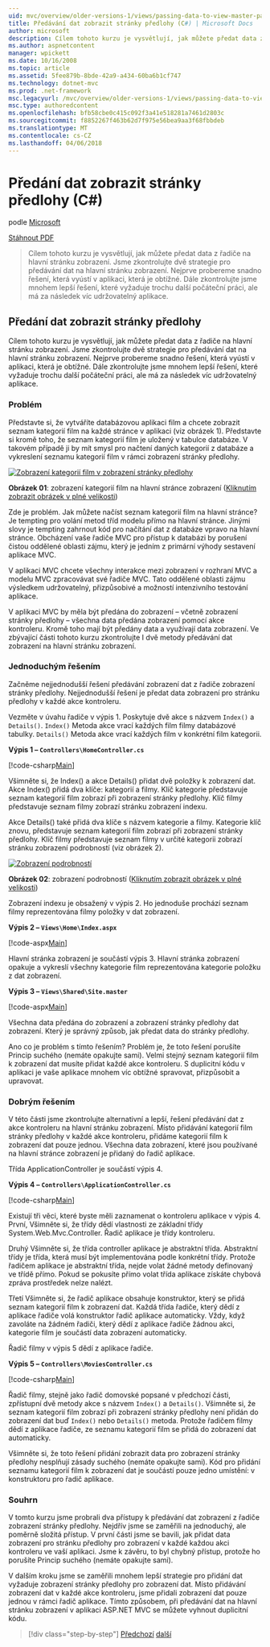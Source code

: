 ```yaml
---
uid: mvc/overview/older-versions-1/views/passing-data-to-view-master-pages-cs
title: Předávání dat zobrazit stránky předlohy (C#) | Microsoft Docs
author: microsoft
description: Cílem tohoto kurzu je vysvětlují, jak můžete předat data z řadiče na hlavní stránku zobrazení. Jsme zkontrolujte dvě strategie pro předávání dat zobrazení m...
ms.author: aspnetcontent
manager: wpickett
ms.date: 10/16/2008
ms.topic: article
ms.assetid: 5fee879b-8bde-42a9-a434-60ba6b1cf747
ms.technology: dotnet-mvc
ms.prod: .net-framework
msc.legacyurl: /mvc/overview/older-versions-1/views/passing-data-to-view-master-pages-cs
msc.type: authoredcontent
ms.openlocfilehash: bfb58cbe0c415c092f3a41e518281a7461d2803c
ms.sourcegitcommit: f8852267f463b62d7f975e56bea9aa3f68fbbdeb
ms.translationtype: MT
ms.contentlocale: cs-CZ
ms.lasthandoff: 04/06/2018
---
```

<a name="passing-data-to-view-master-pages-c"></a>Předání dat zobrazit stránky předlohy (C#)
====================
podle [Microsoft](https://github.com/microsoft)

[Stáhnout PDF](http://download.microsoft.com/download/e/f/3/ef3f2ff6-7424-48f7-bdaa-180ef64c3490/ASPNET_MVC_Tutorial_13_CS.pdf)

> Cílem tohoto kurzu je vysvětlují, jak můžete předat data z řadiče na hlavní stránku zobrazení. Jsme zkontrolujte dvě strategie pro předávání dat na hlavní stránku zobrazení. Nejprve probereme snadno řešení, která vyústí v aplikaci, která je obtížné. Dále zkontrolujte jsme mnohem lepší řešení, které vyžaduje trochu další počáteční práci, ale má za následek víc udržovatelný aplikace.


## <a name="passing-data-to-view-master-pages"></a>Předání dat zobrazit stránky předlohy

Cílem tohoto kurzu je vysvětlují, jak můžete předat data z řadiče na hlavní stránku zobrazení. Jsme zkontrolujte dvě strategie pro předávání dat na hlavní stránku zobrazení. Nejprve probereme snadno řešení, která vyústí v aplikaci, která je obtížné. Dále zkontrolujte jsme mnohem lepší řešení, které vyžaduje trochu další počáteční práci, ale má za následek víc udržovatelný aplikace.

### <a name="the-problem"></a>Problém

Představte si, že vytváříte databázovou aplikaci film a chcete zobrazit seznam kategorií film na každé stránce v aplikaci (viz obrázek 1). Představte si kromě toho, že seznam kategorií film je uložený v tabulce databáze. V takovém případě ji by mít smysl pro načtení daných kategorií z databáze a vykreslení seznamu kategorií film v rámci zobrazení stránky předlohy.


[![Zobrazení kategorií film v zobrazení stránky předlohy](passing-data-to-view-master-pages-cs/_static/image2.png)](passing-data-to-view-master-pages-cs/_static/image1.png)

**Obrázek 01**: zobrazení kategorií film na hlavní stránce zobrazení ([Kliknutím zobrazit obrázek v plné velikosti](passing-data-to-view-master-pages-cs/_static/image3.png))


Zde je problém. Jak můžete načíst seznam kategorií film na hlavní stránce? Je tempting pro volání metod tříd modelu přímo na hlavní stránce. Jinými slovy je tempting zahrnout kód pro načítání dat z databáze vpravo na hlavní stránce. Obcházení vaše řadiče MVC pro přístup k databázi by porušení čistou oddělené oblasti zájmu, který je jedním z primární výhody sestavení aplikace MVC.

V aplikaci MVC chcete všechny interakce mezi zobrazení v rozhraní MVC a modelu MVC zpracovávat své řadiče MVC. Tato oddělené oblasti zájmu výsledkem udržovatelný, přizpůsobivé a možností intenzivního testování aplikace.

V aplikaci MVC by měla být předána do zobrazení – včetně zobrazení stránky předlohy – všechna data předána zobrazení pomocí akce kontroleru. Kromě toho mají být předány data a využívají data zobrazení. Ve zbývající části tohoto kurzu zkontrolujte I dvě metody předávání dat zobrazení na hlavní stránku zobrazení.

### <a name="the-simple-solution"></a>Jednoduchým řešením

Začněme nejjednodušší řešení předávání zobrazení dat z řadiče zobrazení stránky předlohy. Nejjednodušší řešení je předat data zobrazení pro stránku předlohy v každé akce kontroleru.

Vezměte v úvahu řadiče v výpis 1. Poskytuje dvě akce s názvem `Index()` a `Details()`. `Index()` Metoda akce vrací každých film filmy databázové tabulky. `Details()` Metoda akce vrací každých film v konkrétní film kategorii.

**Výpis 1 – `Controllers\HomeController.cs`**

[!code-csharp[Main](passing-data-to-view-master-pages-cs/samples/sample1.cs)]

Všimněte si, že Index() a akce Details() přidat dvě položky k zobrazení dat. Akce Index() přidá dva klíče: kategorií a filmy. Klíč kategorie představuje seznam kategorií film zobrazí při zobrazení stránky předlohy. Klíč filmy představuje seznam filmy zobrazí stránku zobrazení indexu.

Akce Details() také přidá dva klíče s názvem kategorie a filmy. Kategorie klíč znovu, představuje seznam kategorií film zobrazí při zobrazení stránky předlohy. Klíč filmy představuje seznam filmy v určité kategorii zobrazí stránku zobrazení podrobností (viz obrázek 2).


[![Zobrazení podrobností](passing-data-to-view-master-pages-cs/_static/image5.png)](passing-data-to-view-master-pages-cs/_static/image4.png)

**Obrázek 02**: zobrazení podrobností ([Kliknutím zobrazit obrázek v plné velikosti](passing-data-to-view-master-pages-cs/_static/image6.png))


Zobrazení indexu je obsažený v výpis 2. Ho jednoduše prochází seznam filmy reprezentována filmy položky v dat zobrazení.

**Výpis 2 – `Views\Home\Index.aspx`**

[!code-aspx[Main](passing-data-to-view-master-pages-cs/samples/sample2.aspx)]

Hlavní stránka zobrazení je součástí výpis 3. Hlavní stránka zobrazení opakuje a vykreslí všechny kategorie film reprezentována kategorie položku z dat zobrazení.

**Výpis 3 – `Views\Shared\Site.master`**

[!code-aspx[Main](passing-data-to-view-master-pages-cs/samples/sample3.aspx)]

Všechna data předána do zobrazení a zobrazení stránky předlohy dat zobrazení. Který je správný způsob, jak předat data do stránky předlohy.

Ano co je problém s tímto řešením? Problém je, že toto řešení porušíte Princip suchého (nemáte opakujte sami). Velmi stejný seznam kategorií film k zobrazení dat musíte přidat každé akce kontroleru. S duplicitní kódu v aplikaci je vaše aplikace mnohem víc obtížné spravovat, přizpůsobit a upravovat.

### <a name="the-good-solution"></a>Dobrým řešením

V této části jsme zkontrolujte alternativní a lepší, řešení předávání dat z akce kontroleru na hlavní stránku zobrazení. Místo přidávání kategorií film stránky předlohy v každé akce kontroleru, přidáme kategorií film k zobrazení dat pouze jednou. Všechna data zobrazení, které jsou používané na hlavní stránce zobrazení je přidaný do řadič aplikace.

Třída ApplicationController je součástí výpis 4.

**Výpis 4 – `Controllers\ApplicationController.cs`**

[!code-csharp[Main](passing-data-to-view-master-pages-cs/samples/sample4.cs)]

Existují tři věci, které byste měli zaznamenat o kontroleru aplikace v výpis 4. První, Všimněte si, že třídy dědí vlastnosti ze základní třídy System.Web.Mvc.Controller. Řadič aplikace je třídy kontroleru.

Druhý Všimněte si, že třída controller aplikace je abstraktní třída. Abstraktní třídy je třída, která musí být implementována podle konkrétní třídy. Protože řadičem aplikace je abstraktní třída, nejde volat žádné metody definovaný ve třídě přímo. Pokud se pokusíte přímo volat třída aplikace získáte chybová zpráva prostředek nelze nalézt.

Třetí Všimněte si, že řadič aplikace obsahuje konstruktor, který se přidá seznam kategorií film k zobrazení dat. Každá třída řadiče, který dědí z aplikace řadiče volá konstruktor řadič aplikace automaticky. Vždy, když zavoláte na žádném řadiči, který dědí z aplikace řadiče žádnou akci, kategorie film je součástí data zobrazení automaticky.

Řadič filmy v výpis 5 dědí z aplikace řadiče.

**Výpis 5 – `Controllers\MoviesController.cs`**

[!code-csharp[Main](passing-data-to-view-master-pages-cs/samples/sample5.cs)]

Řadič filmy, stejně jako řadič domovské popsané v předchozí části, zpřístupní dvě metody akce s názvem `Index()` a `Details()`. Všimněte si, že seznam kategorií film zobrazí při zobrazení stránky předlohy není přidán do zobrazení dat buď `Index()` nebo `Details()` metoda. Protože řadičem filmy dědí z aplikace řadiče, ze seznamu kategorií film se přidá do zobrazení dat automaticky.

Všimněte si, že toto řešení přidání zobrazit data pro zobrazení stránky předlohy nesplňují zásady suchého (nemáte opakujte sami). Kód pro přidání seznamu kategorií film k zobrazení dat je součástí pouze jedno umístění: v konstruktoru pro řadič aplikace.

### <a name="summary"></a>Souhrn

V tomto kurzu jsme probrali dva přístupy k předávání dat zobrazení z řadiče zobrazení stránky předlohy. Nejdřív jsme se zaměřili na jednoduchý, ale poměrně složitá přístup. V první části jsme se bavili, jak přidat data zobrazení pro stránku předlohy pro zobrazení v každé každou akci kontroleru ve vaší aplikaci. Jsme k závěru, to byl chybný přístup, protože ho porušíte Princip suchého (nemáte opakujte sami).

V dalším kroku jsme se zaměřili mnohem lepší strategie pro přidání dat vyžaduje zobrazení stránky předlohy pro zobrazení dat. Místo přidávání zobrazení dat v každé akce kontroleru, jsme přidali zobrazení dat pouze jednou v rámci řadič aplikace. Tímto způsobem, při předávání dat na hlavní stránku zobrazení v aplikaci ASP.NET MVC se můžete vyhnout duplicitní kódu.

> [!div class="step-by-step"]
> [Předchozí](creating-page-layouts-with-view-master-pages-cs.md)
> [další](asp-net-mvc-views-overview-vb.md)
